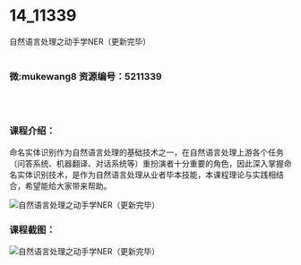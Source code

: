 # 14_11339
自然语言处理之动手学NER（更新完毕）
<br/></br>
<h3>微:mukewang8 资源编号：5211339</h3>
<br/></br>
<h3>课程介绍：</h3>
<p>命名实体识别作为自然语言处理的基础技术之一，在自然语言处理上游各个任务（问答系统、机器翻译、对话系统等）重扮演者十分重要的角色，因此深入掌握命名实体识别技术，是作为自然语言处理从业者毕本技能，本课程理论与实践相结合，希望能给大家带来帮助。</p>
<p><img src="https://www.ko996.com/wp-content/uploads/img/2020/03/1-132-300x145.png" alt="自然语言处理之动手学NER（更新完毕）"></p>
<div class="info-desc">
<h3>课程截图：</h3>
<p><img src="https://www.ko996.com/wp-content/uploads/img/2022/02/2-70.png" alt="自然语言处理之动手学NER（更新完毕）"></p>


			
</div>
